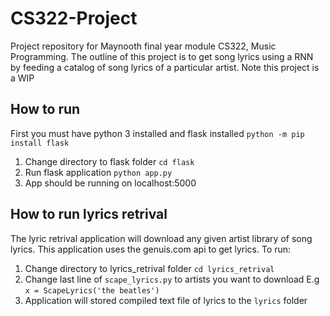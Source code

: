 # CS322-Project
Project repository for Maynooth final year module CS322, Music Programming. The outline of this project is to get song lyrics using a RNN by feeding a catalog of song lyrics of a particular artist. Note this project is a WIP 


## How to run
First you must have python 3 installed and flask installed ```python -m pip install flask```

  1. Change directory to flask folder ```cd flask```
  2. Run flask application ```python app.py```
  3. App should be running on localhost:5000

## How to run lyrics retrival
The lyric retrival application will download any given artist library of song lyrics. This application uses the genuis.com api to get lyrics. To run:
  1. Change directory to lyrics_retrival folder ```cd lyrics_retrival```
  2. Change last line of ```scape_lyrics.py``` to artists you want to download 
  E.g  ```x = ScapeLyrics('the beatles')```
  3. Application will stored compiled text file of lyrics to the ```lyrics``` folder
